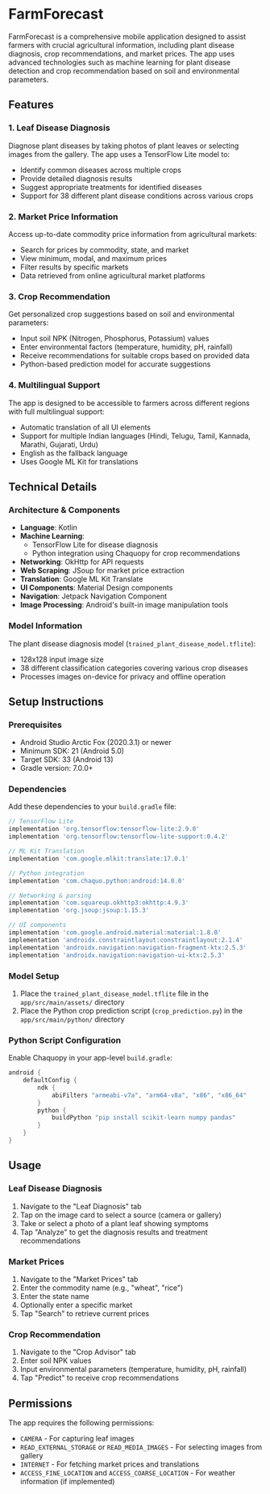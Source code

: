 # FarmForecast

FarmForecast is a comprehensive mobile application designed to assist farmers with crucial agricultural information, including plant disease diagnosis, crop recommendations, and market prices. The app uses advanced technologies such as machine learning for plant disease detection and crop recommendation based on soil and environmental parameters.

## Features

### 1. Leaf Disease Diagnosis

Diagnose plant diseases by taking photos of plant leaves or selecting images from the gallery. The app uses a TensorFlow Lite model to:
- Identify common diseases across multiple crops
- Provide detailed diagnosis results
- Suggest appropriate treatments for identified diseases
- Support for 38 different plant disease conditions across various crops

### 2. Market Price Information

Access up-to-date commodity price information from agricultural markets:
- Search for prices by commodity, state, and market
- View minimum, modal, and maximum prices
- Filter results by specific markets
- Data retrieved from online agricultural market platforms

### 3. Crop Recommendation

Get personalized crop suggestions based on soil and environmental parameters:
- Input soil NPK (Nitrogen, Phosphorus, Potassium) values
- Enter environmental factors (temperature, humidity, pH, rainfall)
- Receive recommendations for suitable crops based on provided data
- Python-based prediction model for accurate suggestions

### 4. Multilingual Support

The app is designed to be accessible to farmers across different regions with full multilingual support:
- Automatic translation of all UI elements
- Support for multiple Indian languages (Hindi, Telugu, Tamil, Kannada, Marathi, Gujarati, Urdu)
- English as the fallback language
- Uses Google ML Kit for translations

## Technical Details

### Architecture & Components

- **Language**: Kotlin
- **Machine Learning**:
  - TensorFlow Lite for disease diagnosis
  - Python integration using Chaquopy for crop recommendations
- **Networking**: OkHttp for API requests
- **Web Scraping**: JSoup for market price extraction
- **Translation**: Google ML Kit Translate
- **UI Components**: Material Design components
- **Navigation**: Jetpack Navigation Component
- **Image Processing**: Android's built-in image manipulation tools

### Model Information

The plant disease diagnosis model (`trained_plant_disease_model.tflite`):
- 128x128 input image size
- 38 different classification categories covering various crop diseases
- Processes images on-device for privacy and offline operation

## Setup Instructions

### Prerequisites

- Android Studio Arctic Fox (2020.3.1) or newer
- Minimum SDK: 21 (Android 5.0)
- Target SDK: 33 (Android 13)
- Gradle version: 7.0.0+

### Dependencies

Add these dependencies to your `build.gradle` file:

```gradle
// TensorFlow Lite
implementation 'org.tensorflow:tensorflow-lite:2.9.0'
implementation 'org.tensorflow:tensorflow-lite-support:0.4.2'

// ML Kit Translation
implementation 'com.google.mlkit:translate:17.0.1'

// Python integration
implementation 'com.chaquo.python:android:14.0.0'

// Networking & parsing
implementation 'com.squareup.okhttp3:okhttp:4.9.3'
implementation 'org.jsoup:jsoup:1.15.3'

// UI components
implementation 'com.google.android.material:material:1.8.0'
implementation 'androidx.constraintlayout:constraintlayout:2.1.4'
implementation 'androidx.navigation:navigation-fragment-ktx:2.5.3'
implementation 'androidx.navigation:navigation-ui-ktx:2.5.3'
```

### Model Setup

1. Place the `trained_plant_disease_model.tflite` file in the `app/src/main/assets/` directory
2. Place the Python crop prediction script (`crop_prediction.py`) in the `app/src/main/python/` directory

### Python Script Configuration

Enable Chaquopy in your app-level `build.gradle`:

```gradle
android {
    defaultConfig {
        ndk {
            abiFilters "armeabi-v7a", "arm64-v8a", "x86", "x86_64"
        }
        python {
            buildPython "pip install scikit-learn numpy pandas"
        }
    }
}
```

## Usage

### Leaf Disease Diagnosis

1. Navigate to the "Leaf Diagnosis" tab
2. Tap on the image card to select a source (camera or gallery)
3. Take or select a photo of a plant leaf showing symptoms
4. Tap "Analyze" to get the diagnosis results and treatment recommendations

### Market Prices

1. Navigate to the "Market Prices" tab
2. Enter the commodity name (e.g., "wheat", "rice")
3. Enter the state name
4. Optionally enter a specific market
5. Tap "Search" to retrieve current prices

### Crop Recommendation

1. Navigate to the "Crop Advisor" tab
2. Enter soil NPK values
3. Input environmental parameters (temperature, humidity, pH, rainfall)
4. Tap "Predict" to receive crop recommendations

## Permissions

The app requires the following permissions:

- `CAMERA` - For capturing leaf images
- `READ_EXTERNAL_STORAGE` or `READ_MEDIA_IMAGES` - For selecting images from gallery
- `INTERNET` - For fetching market prices and translations
- `ACCESS_FINE_LOCATION` and `ACCESS_COARSE_LOCATION` - For weather information (if implemented)
